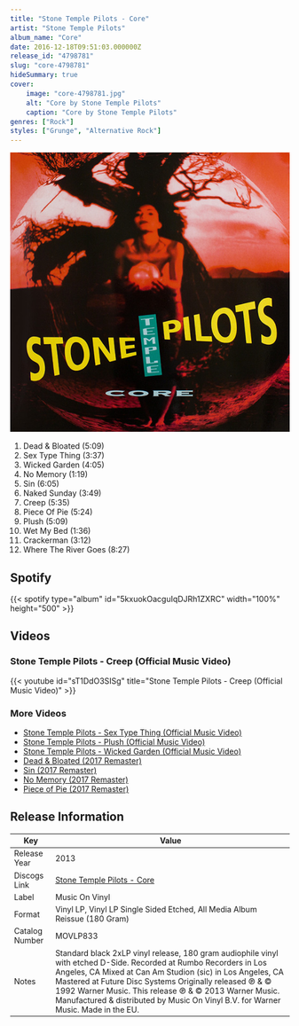 ```yaml
---
title: "Stone Temple Pilots - Core"
artist: "Stone Temple Pilots"
album_name: "Core"
date: 2016-12-18T09:51:03.000000Z
release_id: "4798781"
slug: "core-4798781"
hideSummary: true
cover:
    image: "core-4798781.jpg"
    alt: "Core by Stone Temple Pilots"
    caption: "Core by Stone Temple Pilots"
genres: ["Rock"]
styles: ["Grunge", "Alternative Rock"]
---
```


![Core by Stone Temple Pilots](core-4798781.jpg)

<!-- section break -->

1. Dead & Bloated (5:09)
2. Sex Type Thing (3:37)
3. Wicked Garden (4:05)
4. No Memory (1:19)
5. Sin (6:05)
6. Naked Sunday (3:49)
7. Creep (5:35)
8. Piece Of Pie (5:24)
9. Plush (5:09)
10. Wet My Bed (1:36)
11. Crackerman (3:12)
12. Where The River Goes (8:27)

<!-- section break -->


## Spotify
{{< spotify type="album" id="5kxuokOacguIqDJRh1ZXRC" width="100%" height="500" >}}



## Videos
### Stone Temple Pilots - Creep (Official Music Video)
{{< youtube id="sT1DdO3SISg" title="Stone Temple Pilots - Creep (Official Music Video)" >}}<br>

### More Videos

- [Stone Temple Pilots - Sex Type Thing (Official Music Video)](https://www.youtube.com/watch?v=8hhu-OyHqZM)
- [Stone Temple Pilots - Plush (Official Music Video)](https://www.youtube.com/watch?v=V5UOC0C0x8Q)
- [Stone Temple Pilots - Wicked Garden (Official Music Video)](https://www.youtube.com/watch?v=2oPeZFOpPAM)
- [Dead & Bloated (2017 Remaster)](https://www.youtube.com/watch?v=SCx_uiSdC_c)
- [Sin (2017 Remaster)](https://www.youtube.com/watch?v=mFgpWbI3Czo)
- [No Memory (2017 Remaster)](https://www.youtube.com/watch?v=HfxaR9S-BXU)
- [Piece of Pie (2017 Remaster)](https://www.youtube.com/watch?v=vTWgyYkVWXE)


## Release Information
|  Key           | Value                                                |
| ---------------| ---------------------------------------------------- |
| Release Year   | 2013                                   |
| Discogs Link   | [Stone Temple Pilots - Core](https://www.discogs.com/release/4798781-Stone-Temple-Pilots-Core) |
| Label          | Music On Vinyl |
| Format         | Vinyl LP, Vinyl LP Single Sided Etched, All Media Album Reissue (180 Gram) |
| Catalog Number | MOVLP833 |
| Notes | Standard black 2xLP vinyl release, 180 gram audiophile vinyl with etched D-Side.  Recorded at Rumbo Recorders in Los Angeles, CA Mixed at Can Am Studion (sic) in Los Angeles, CA Mastered at Future Disc Systems  Originally released ℗ & © 1992 Warner Music. This release ℗ & © 2013 Warner Music. Manufactured & distributed by Music On Vinyl B.V. for Warner Music. Made in the EU. |